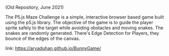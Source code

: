 (Old Repository, June 2021)

The P5.js Maze Challenge is a simple, interactive browser based game built using the p5.js library. The objective of the game is to guide the player sprite safely to the target while avoiding obstacles and moving snakes. The snakes are randomly generated. There's Edge Detection for Players, they bounce of the edges of the canvas. 

link: https://aryaduhan.github.io/BunnyGame/
